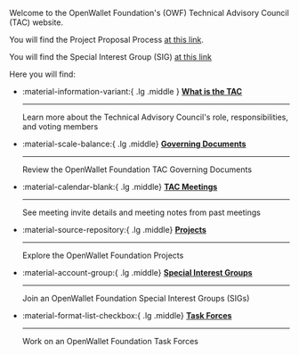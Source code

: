 [//]: # (SPDX-License-Identifier: CC-BY-4.0)

Welcome to the OpenWallet Foundation's (OWF) Technical Advisory Council (TAC) website. 

You will find the Project Proposal Process [at this link](https://tac.openwallet.foundation/governance/project-lifecycle/#project-proposal-process). 

You will find the Special Interest Group (SIG) [at this link](https://tac.openwallet.foundation/governance/special-interest-group-process/)

Here you will find:

<div class="grid cards" markdown>

-   :material-information-variant:{ .lg .middle } __[What is the TAC](governance/charter.md#TAC)__ 

    ---

    Learn more about the Technical Advisory Council's role, responsibilities, and voting members

-   :material-scale-balance:{ .lg .middle} __[Governing Documents](governance/index.md)__

    ---

    Review the OpenWallet Foundation TAC Governing Documents

-   :material-calendar-blank:{ .lg .middle} __[TAC Meetings](meetings/index.md)__

    ---

    See meeting invite details and meeting notes from past meetings

-   :material-source-repository:{ .lg .middle} __[Projects](projects/index.md)__

    ---

    Explore the OpenWallet Foundation Projects

-   :material-account-group:{ .lg .middle} __[Special Interest Groups](SIGs/index.md)__

    ---

    Join an OpenWallet Foundation Special Interest Groups (SIGs)

-   :material-format-list-checkbox:{ .lg .middle} __[Task Forces](task-forces/index.md)__

    ---

    Work on an OpenWallet Foundation Task Forces

</div>

